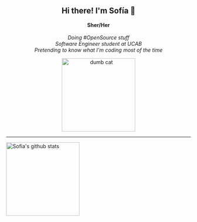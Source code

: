 <div align='center'>
  <h2>Hi there! I'm Sofía 👋</h2>
  
  <p>
    <strong>Sher/Her</strong>
    <br/>
    <br/>
    <em>Doing #OpenSource stuff</em>
    <br/>
    <em>Software Engineer student at UCAB</em>
    <br/>
    <em>Pretending to know what I'm coding most of the time</em>
  </p>
  <img alt='dumb cat' height='200px' src="https://media.giphy.com/media/unQ3IJU2RG7DO/giphy.gif" />
</div>

<hr/>



<div>
   <img align='left' height='200px' alt="Sofia's github stats" src="https://github-readme-stats.vercel.app/api?username=sofiarm21&show_icons=true&theme=prussian"/>
<!--    <img align='center' height='200px' alt="Sofia's language stats" src="https://github-readme-stats.vercel.app/api/top-langs/?username=sofiarm21&layout=compact&theme=prussian"/> -->
</div>





<!--
**sofiarm21/sofiarm21** is a ✨ _special_ ✨ repository because its `README.md` (this file) appears on your GitHub profile.

Here are some ideas to get you started:

- 🔭 I’m currently working on ...
- 🌱 I’m currently learning ...
- 👯 I’m looking to collaborate on ...
- 🤔 I’m looking for help with ...
- 💬 Ask me about ...
- 📫 How to reach me: ...
- 😄 Pronouns: ...
- ⚡ Fun fact: ...
-->
